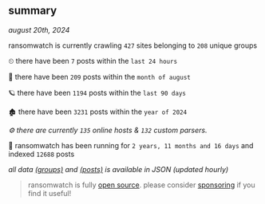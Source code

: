 
## summary
_august 20th, 2024_

ransomwatch is currently crawling `427` sites belonging to `208` unique groups

⏲ there have been `7` posts within the `last 24 hours`

🦈 there have been `209` posts within the `month of august`

🪐 there have been `1194` posts within the `last 90 days`

🏚 there have been `3231` posts within the `year of 2024`

_⚙️ there are currently `135` online hosts & `132` custom parsers._

🦕 ransomwatch has been running for `2 years, 11 months and 16 days` and indexed `12688` posts

_all data  [(groups)](http://ransomwhat.telemetry.ltd/groups) and [(posts)](http://ransomwhat.telemetry.ltd/posts) is available in JSON (updated hourly)_

> ransomwatch is fully [open source](https://github.com/joshhighet/ransomwatch#ransomwatch--). please consider [sponsoring](https://github.com/sponsors/joshhighet) if you find it useful!
